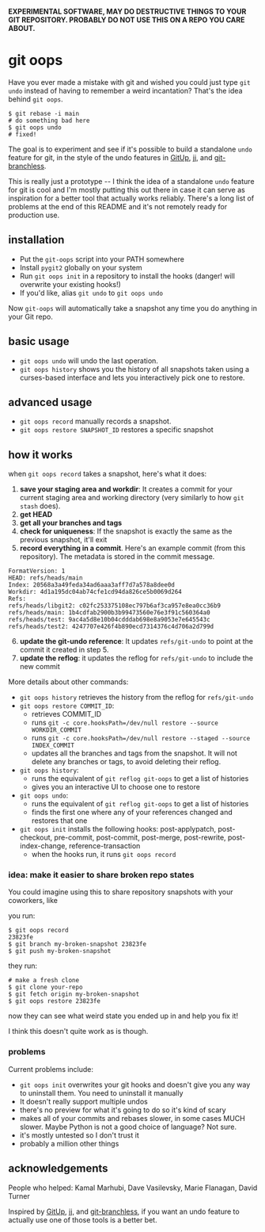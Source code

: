 **EXPERIMENTAL SOFTWARE, MAY DO DESTRUCTIVE THINGS TO YOUR GIT REPOSITORY. PROBABLY DO NOT USE THIS ON A REPO YOU CARE ABOUT.**

# git oops

Have you ever made a mistake with git and wished you could just type `git undo`
instead of having to remember a weird incantation? That's the idea behind `git oops`.

```
$ git rebase -i main
# do something bad here
$ git oops undo
# fixed!
```

The goal is to experiment and see if it's possible to build a standalone `undo`
feature for git, in the style of the undo features in [GitUp](https://gitup.co/),
[jj](https://github.com/martinvonz/jj), and [git-branchless](https://github.com/arxanas/git-branchless). 


This is really just a prototype -- I think the idea of a standalone `undo`
feature for git is cool and I'm mostly putting this out there in case it can
serve as inspiration for a better tool that actually works reliably. There's a long list
of problems at the end of this README and it's not remotely ready for
production use.

## installation

* Put the `git-oops` script into your PATH somewhere
* Install `pygit2` globally on your system
* Run `git oops init` in a repository to install the hooks (danger! will overwrite your existing hooks!)
* If you'd like, alias `git undo` to `git oops undo`

Now `git-oops` will automatically take a snapshot any time you do anything in
your Git repo.

## basic usage

* `git oops undo` will undo the last operation.
* `git oops history` shows you the history of all snapshots taken using a curses-based interface and lets you interactively pick one to restore.

## advanced usage

* `git oops record` manually records a snapshot. 
* `git oops restore SNAPSHOT_ID` restores a specific snapshot

## how it works

when `git oops record` takes a snapshot, here's what it does:

1. **save your staging area and workdir**: It creates a commit for your current staging area and working directory (very similarly to how `git stash` does).
2. **get HEAD**
3. **get all your branches and tags**
4. **check for uniqueness**: If the snapshot is exactly the same as the previous snapshot, it'll exit
5. **record everything in a commit**. Here's an example commit (from this repository). The metadata is stored in the commit message.
```
FormatVersion: 1
HEAD: refs/heads/main
Index: 20568a3a49feda34ad6aaa3aff7d7a578a8dee0d
Workdir: 4d1a195dc04ab74cfe1cd94da826ce5b0069d264
Refs:
refs/heads/libgit2: c02fc253375108ec797b6af3ca957e8ea0cc36b9
refs/heads/main: 1b4cdfab2900b3b99473560e76e3f91c560364a0
refs/heads/test: 9ac4a5d8e10b04cdddab698e8a9053e7e645543c
refs/heads/test2: 4247707e426f4b890ecd7314376c4d706a2d799d
```
6. **update the git-undo reference**: It updates `refs/git-undo` to point at the commit it created in step 5.
7. **update the reflog**: it updates the reflog for `refs/git-undo` to include the new commit

More details about other commands:

* `git oops history` retrieves the history from the reflog for `refs/git-undo`
* `git oops restore COMMIT_ID`:
  * retrieves COMMIT_ID 
  * runs `git -c core.hooksPath=/dev/null restore --source WORKDIR_COMMIT`
  * runs `git -c core.hooksPath=/dev/null restore --staged --source INDEX_COMMIT`
  * updates all the branches and tags from the snapshot. It will not delete any branches or tags, to avoid deleting their reflog.
* `git oops history`:
  * runs the equivalent of `git reflog git-oops` to get a list of histories
  * gives you an interactive UI to choose one to restore
* `git oops undo`:
  * runs the equivalent of `git reflog git-oops` to get a list of histories
  * finds the first one where any of your references changed and restores that one
* `git oops init` installs the following hooks: post-applypatch, post-checkout, pre-commit, post-commit, post-merge, post-rewrite, post-index-change, reference-transaction
  * when the hooks run, it runs `git oops record`

### idea: make it easier to share broken repo states

You could imagine using this to share repository snapshots with your coworkers, like

you run:

```
$ git oops record
23823fe
$ git branch my-broken-snapshot 23823fe
$ git push my-broken-snapshot
```

they run:

```
# make a fresh clone
$ git clone your-repo
$ git fetch origin my-broken-snapshot
$ git oops restore 23823fe
```

now they can see what weird state you ended up in and help you fix it!

I think this doesn't quite work as is though.

### problems

Current problems include:

* `git oops init` overwrites your git hooks and doesn't give you any way to uninstall them. You need to uninstall it manually
* It doesn't really support multiple undos
* there's no preview for what it's going to do so it's kind of scary
* makes all of your commits and rebases slower, in some cases MUCH slower. Maybe Python is not a good choice of language? Not sure.
* it's mostly untested so I don't trust it
* probably a million other things

## acknowledgements

People who helped: Kamal Marhubi, Dave Vasilevsky, Marie Flanagan, David Turner

Inspired by [GitUp](https://gitup.co/), [jj](https://github.com/martinvonz/jj), and [git-branchless](https://github.com/arxanas/git-branchless), if you want an
undo feature to actually use one of those tools is a better bet.
